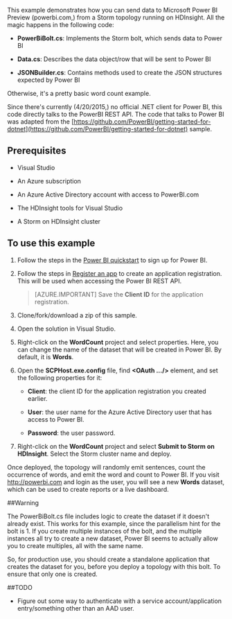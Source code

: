 This example demonstrates how you can send data to Microsoft Power BI Preview (powerbi.com,) from a Storm topology running on HDInsight. All the magic happens in the following code:

* **PowerBiBolt.cs**: Implements the Storm bolt, which sends data to Power BI

* **Data.cs**: Describes the data object/row that will be sent to Power BI

* **JSONBuilder.cs**: Contains methods used to create the JSON structures expected by Power BI

Otherwise, it's a pretty basic word count example.

Since there's currently (4/20/2015,) no official .NET client for Power BI, this code directly talks to the PowerBI REST API. The code that talks to Power BI was adapted from the [https://github.com/PowerBI/getting-started-for-dotnet](https://github.com/PowerBI/getting-started-for-dotnet) sample.

## Prerequisites

* Visual Studio

* An Azure subscription

* An Azure Active Directory account with access to PowerBI.com

* The HDInsight tools for Visual Studio

* A Storm on HDInsight cluster

## To use this example

1. Follow the steps in the [Power BI quickstart](https://msdn.microsoft.com/en-US/library/dn931989.aspx) to sign up for Power BI.

2. Follow the steps in [Register an app](https://msdn.microsoft.com/en-US/library/dn877542.aspx) to create an application registration. This will be used when accessing the Power BI REST API.

    > [AZURE.IMPORTANT] Save the **Client ID** for the application registration.

3. Clone/fork/download a zip of this sample.

4. Open the solution in Visual Studio.

5. Right-click on the **WordCount** project and select properties. Here, you can change the name of the dataset that will be created in Power BI. By default, it is **Words**.

6. Open the **SCPHost.exe.config** file, find **<OAuth .../>** element, and set the following properties for it:

	* **Client**: the client ID for the application registration you created earlier.

	* **User**: the user name for the Azure Active Directory user that has access to Power BI.

	* **Password**: the user password.

6. Right-click on the **WordCount** project and select **Submit to Storm on HDInsight**. Select the Storm cluster name and deploy.

Once deployed, the topology will randomly emit sentences, count the occurrence of words, and emit the word and count to Power BI. If you visit http://powerbi.com and login as the user, you will see a new **Words** dataset, which can be used to create reports or a live dashboard. 

##Warning

The PowerBiBolt.cs file includes logic to create the dataset if it doesn't already exist. This works for this example, since the parallelism hint for the bolt is 1. If you create multiple instances of the bolt, and the multiple instances all try to create a new dataset, Power BI seems to actually allow you to create multiples, all with the same name.

So, for production use, you should create a standalone application that creates the dataset for you, before you deploy a topology with this bolt. To ensure that only one is created.

##TODO

* Figure out some way to authenticate with a service account/application entry/something other than an AAD user.
